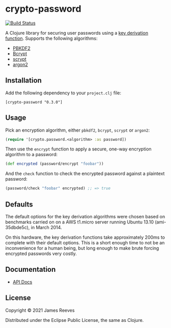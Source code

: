 # crypto-password

[![Build Status](https://travis-ci.org/weavejester/crypto-password.png?branch=master)](https://travis-ci.org/weavejester/crypto-password)

A Clojure library for securing user passwords using a
[key derivation function][1]. Supports the following algorithms:

* [PBKDF2](http://en.wikipedia.org/wiki/PBKDF2)
* [Bcrypt](http://bcrypt.sourceforge.net/)
* [scrypt](http://www.tarsnap.com/scrypt.html)
* [argon2](https://github.com/phxql/argon2-jvm)

[1]: http://en.wikipedia.org/wiki/Key_derivation_function

## Installation

Add the following dependency to your `project.clj` file:

    [crypto-password "0.3.0"]

## Usage

Pick an encryption algorithm, either `pbkdf2`, `bcrypt`, `scrypt` or `argon2`:

```clojure
(require '[crypto.password.<algorithm> :as password])
```

Then use the `encrypt` function to apply a secure, one-way encryption
algorithm to a password:

```clojure
(def encrypted (password/encrypt "foobar"))
```

And the `check` function to check the encrypted password against a
plaintext password:

```clojure
(password/check "foobar" encrypted) ;; => true
```

## Defaults

The default options for the key derivation algorithms were chosen
based on benchmarks carried on on a AWS t1.micro server running Ubuntu
13.10 (ami-35dbde5c), in March 2014.

On this hardware, the key derivation functions take approximately
200ms to complete with their default options. This is a short enough
time to not be an inconvenience for a human being, but long enough to
make brute forcing encrypted passwords very costly.

## Documentation

* [API Docs](http://weavejester.github.com/crypto-password/)

## License

Copyright © 2021 James Reeves

Distributed under the Eclipse Public License, the same as Clojure.
